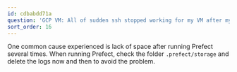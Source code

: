 ```yaml
---
id: cdbabdd71a
question: 'GCP VM: All of sudden ssh stopped working for my VM after my last restart'
sort_order: 16
---
```


One common cause experienced is lack of space after running Prefect several times. When running Prefect, check the folder `.prefect/storage` and delete the logs now and then to avoid the problem.